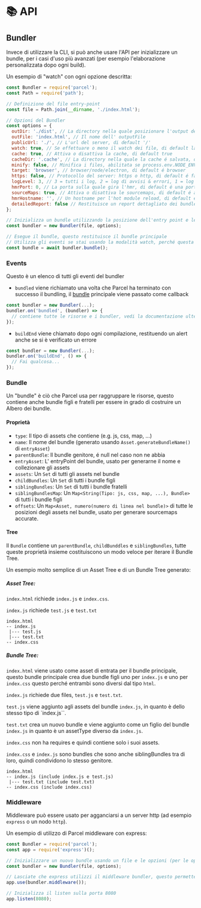 # 📚 API

## Bundler

Invece di utilizzare la CLI, si può anche usare l'API per inizializzare un bundle, per i casi d'uso più avanzati (per esempio l'elaborazione personalizzata dopo ogni build).

Un esempio di "watch" con ogni opzione descritta:

```Javascript
const Bundler = require('parcel');
const Path = require('path');

// Definizione del file entry-point
const file = Path.join(__dirname, './index.html');

// Opzioni del Bundler
const options = {
  outDir: './dist', // La directory nella quale posizionare l'output del bundle, di default "dist"
  outFile: 'index.html', // Il nome dell' outputFile
  publicUrl: './', // L'url del server, di default '/'
  watch: true, // Se effettuare o meno il watch dei file, di default la configurazione é process.env.NODE_ENV !== 'production'
  cache: true, // Attiva o disattiva la cache, di default true
  cacheDir: '.cache', // La directory nella quale la cache é salvata, di default é .cache
  minify: false, // Minifica i files, abilitata se process.env.NODE_ENV === 'production'
  target: 'browser', // browser/node/electron, di default é browser
  https: false, // Protocollo del server: https o http, di default é false
  logLevel: 3, // 3 = tutti i log, 2 = log di avvisi & errori, 1 = log degli errori
  hmrPort: 0, // La porta sulla quale gira l'hmr, di default é una porta casuale libera (0 in node.js restituisce una porta casuale libera)
  sourceMaps: true, // Attiva o disattiva le sourcemaps, di default é attivata (non sono ancora supportate nelle build minificate)
  hmrHostname: '', // Un hostname per l'hot module reload, di default é ''
  detailedReport: false // Restituisce un report dettagliato dei bundles, assets, dimensione dei file e timestamps, di default é false, i report vengono generati solo se il watch é disattivato
};

// Inizializza un bundle utilizzando la posizione dell'entry point e le opzioni fornite
const bundler = new Bundler(file, options);

// Esegue il bundle, questo restituisce il bundle principale
// Utilizza gli eventi se stai usando la modalità watch, perché questa promise si eseguirà solo una volta e non per ogni rebuild.
const bundle = await bundler.bundle();
```

### Events

Questo è un elenco di tutti gli eventi del bundler

- `bundled` viene richiamato una volta che Parcel ha terminato con successo il bundling, il [bundle](#bundle) principale viene passato come callback

```Javascript
const bundler = new Bundler(...);
bundler.on('bundled', (bundler) => {
  // contiene tutte le risorse e i bundler, vedi la documentazione ulteriori informazioni
});
```

- `buildEnd` viene chiamato dopo ogni compilazione, restituendo un alert anche se si è verificato un errore

```Javascript
const bundler = new Bundler(...);
bundler.on('buildEnd', () => {
  // Fai qualcosa...
});
```

### Bundle

Un "bundle" è ciò che Parcel usa per raggruppare le risorse, questo contiene anche bundle figli e fratelli per essere in grado di costruire un Albero dei bundle.

#### Proprietà

- `type`: Il tipo di assets che contiene (e.g. js, css, map, ...)
- `name`: Il nome del bundle (generato usando `Asset.generateBundleName()` di `entryAsset`)
- `parentBundle`: Il bundle genitore, é null nel caso non ne abbia
- `entryAsset`: L' entryPoint del bundle, usato per generarne il nome e collezionare gli assets
- `assets`: Un `Set` di tutti gli assets nel bundle
- `childBundles`: Un `Set` di tutti i bundle figli
- `siblingBundles`: Un `Set` di tutti i bundle fratelli
- `siblingBundlesMap`: Un `Map<String(Tipo: js, css, map, ...), Bundle>` di tutti i bundle figli
- `offsets`: Un `Map<Asset, numero(numero di linea nel bundle)>` di tutte le posizioni degli assets nel bundle, usato per generare sourcemaps accurate.

#### Tree

Il `Bundle` contiene un `parentBundle`, `childBunddles` e `siblingBundles`, tutte queste proprietà insieme costituiscono un modo veloce per iterare il Bundle Tree.

Un esempio molto semplice di un Asset Tree e di un Bundle Tree generato:

##### Asset Tree:

`index.html` richiede `index.js` e `index.css`.

`index.js` richiede `test.js` e `test.txt`

```Text
index.html
-- index.js
 |--- test.js
 |--- test.txt
-- index.css
```

##### Bundle Tree:

`index.html` viene usato come asset di entrata per il bundle principale, questo bundle principale crea due bundle figli uno per `index.js` e uno per `index.css` questo perché entrambi sono diversi dal tipo `html`.

`index.js` richiede due files, `test.js` e `test.txt`.

`test.js` viene aggiunto agli assets del bundle `index.js`, in quanto è dello stesso tipo di `index.js``.

`test.txt` crea un nuovo bundle e viene aggiunto come un figlio del bundle `index.js` in quanto è un assetType diverso da `index.js`.

`index.css` non ha requires e quindi contiene solo i suoi assets.

`index.css` e `index.js` sono bundles che sono anche siblingBundles tra di loro, quindi condividono lo stesso genitore.

```Text
index.html
-- index.js (include index.js e test.js)
 |--- test.txt (include test.txt)
-- index.css (include index.css)
```

### Middleware

Middleware può essere usato per agganciarsi a un server http (ad esempio `express` o un nodo `http`).

Un esempio di utilizzo di Parcel middleware con express:

```Javascript
const Bundler = require('parcel');
const app = require('express')();

// Inizializzare un nuovo bundle usando un file e le opzioni (per le opzioni e il file vedere la documentazione del bundle)
const bundler = new Bundler(file, options);

// Lasciate che express utilizzi il middleware bundler, questo permetterà di gestire ogni richiesta di Parcel sul vostro server express
app.use(bundler.middleware());

// Inizializza il listen sulla porta 8080
app.listen(8080);
```

